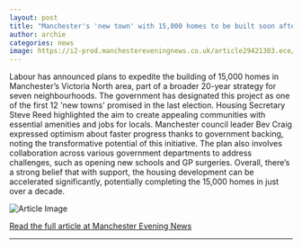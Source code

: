 ```yaml
---
layout: post
title: "Manchester's 'new town' with 15,000 homes to be built soon after major announcement"
author: archie
categories: news
image: https://i2-prod.manchestereveningnews.co.uk/article29421303.ece/ALTERNATES/s1200/1_Victoria-Riverside-03.jpg
---
```

Labour has announced plans to expedite the building of 15,000 homes in Manchester’s Victoria North area, part of a broader 20-year strategy for seven neighbourhoods. The government has designated this project as one of the first 12 'new towns' promised in the last election. Housing Secretary Steve Reed highlighted the aim to create appealing communities with essential amenities and jobs for locals. Manchester council leader Bev Craig expressed optimism about faster progress thanks to government backing, noting the transformative potential of this initiative. The plan also involves collaboration across various government departments to address challenges, such as opening new schools and GP surgeries. Overall, there’s a strong belief that with support, the housing development can be accelerated significantly, potentially completing the 15,000 homes in just over a decade.

![Article Image](https://i2-prod.manchestereveningnews.co.uk/article29421303.ece/ALTERNATES/s1200/1_Victoria-Riverside-03.jpg)

[Read the full article at Manchester Evening News](https://www.manchestereveningnews.co.uk/news/greater-manchester-news/manchesters-new-town-15000-homes-32568747)

---
